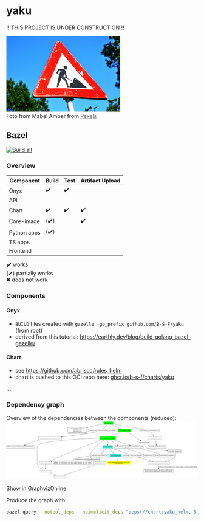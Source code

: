 # yaku
!! THIS PROJECT IS UNDER CONSTRUCTION !!

<img src="./misc/under-construction.jpg" alt="Under Construction" width="300"/>  
<figcaption>
Foto from Mabel Amber from <a href="https://www.pexels.com/de-de/foto/nahaufnahme-fotografie-der-roten-und-weissen-strassenbeschilderung-117602/" target="_blank" style="color: #555;">Pexels</a>
</figcaption>

## Bazel
[![Build all](https://github.com/B-S-F/yaku/actions/workflows/build-all.yml/badge.svg)](https://github.com/B-S-F/yaku/actions/workflows/build-all.yml)

### Overview

| Component   | Build | Test | Artifact Upload |
|-------------|-------|------|-----------------|
| Onyx        | ✔️    | ✔️   |                 |
| API         |       |      |                 |
| Chart       | ✔️    | ✔️   | ✔️              |
| Core-image  | (✔️)  |      | ✔️️             |
| Python apps | (✔️)  |      | ️               |
| TS apps     |       |      | ️               |
| Frontend    |       |      | ️               |

✔️ works    
(✔) partially works   
❌ does not work  

### Components

#### Onyx
- `BUILD` files created with  `gazelle -go_prefix github.com/B-S-F/yaku` (from root)
- derived from this tutorial: https://earthly.dev/blog/build-golang-bazel-gazelle/

#### Chart
- see https://github.com/abrisco/rules_helm
- chart is pushed to this OCI repo here: [ghcr.io/b-s-f/charts/yaku](https://github.com/B-S-F/yaku/pkgs/container/charts%2Fyaku)

...

### Dependency graph 

Overview of the dependencies between the components (reduced):  
<img src="./misc/depgraph.svg" alt="Under Construction" width="800"/>

[Show in GraphvizOnline](https://dreampuf.github.io/GraphvizOnline/?compressed=CYSw5gTghgDgFgAgLYE9K0QbwFAIQOwHtgBTBAbQGc5YSBeAI0IA8BdAblwQCIB6XgMY0IAFwBcKKAGsArgH04JADZJuFBAMJLCEOt0gkS%2BbgBoElESiX1uAMxBLrwbhy59Bw8ZNkLlqhAC0AHw8-EJQomIiJEgwSlDRlLy%2BSjAkEJQAdCJxADr4YZ5iAG5QSjIkWZJISvmFEeIAwp6Z1bUFHg1iAhDASRFghAEA7jpSttrDlAE9fa1QNdxu9ZHe8ooqasE8AAIbSHKkMHIDhHKjEOOTSbxi%2B4ckx6fnYxOEU0t47uGr0ut%2BWxC3x0JACICQUDAJDEMBk1DBEKhn1CnV%2BPn2gN29yOciQIHwIEI-DufgexzxBMIyOBEFB4Mh0Nh8PpSLw5E02l0%2BlpRlM5ks1j09kcJGcri%2BYRBCIZMLhcGlrO2NLpiOhImg%2BEoIBEhPworkLJI1MltIVjLlZsxyrNYgsCzSzmWgilhttIntouNztNrrtsU9gSBJpVMrkfod2ViSi9mh9qqiGq1OsIeuABtVanZWh0egMvLMFisNmFThcnAl3pDUITUE12t1%2BsNVp2cQSth0SBuAlhYgiSAAbAAWGMu%2BPq2tJhtppuBlGxqvQptO%2Bc28d15Op9MM5utkTtiCdsI95gADn7ciHI7jMrXk5TjYzs%2B4Lfie47XZ7UAiQkvy9HN8Tet72nR8lRfNt334QhKDEJR8RkZgrwXGt1ynLdFSBHYIBkaxKDkQZ%2BAIkRCC0cJ8W6QY5EIWxbGpLCcMqfCiV4IiSKUMj8Aos5qNotx6NwpjCKJYjSJociBEonjm2wgSCJY4S2I4ri5E0TVx3xEQ6Jkxi5NY0SoHEyjVIsaANLo7FHlxfFCWJCzyWsqk%2BLsqzKVs0kcQpQlm2czzmLEXyYyKaIowSSpkg2NIMmyPIOh%2BcRSnKSp5hqOpUSaFo2lSuLul6foIEGEZXmuGZcuS6M%2BN3fdD14aDYPgxCKtfKqblquD8AQncmsgmqYOgujKu62q%2Bqc9zLOeC4rneG4SRUMkTnys4JreD4RtmnFxqKqa3LWsaFpeS5lsobzRqePaluuYlTkKg7rnMk75so86ttuK6npWr49nujabue3sFuuyaPifT6dtOx7NqmS7-re6YAAZMkHABGBHsjAAAvO7QYexaIem17cYCeGkZRkR0cxg4PIc4kAtWinLN86mHOOrGGduXyAgAVkyAAmTJ4dJjHabm1n-Iczmeb51HBYrFdXTDd1-WASM4iQm15Y9JWRCjZsGCgNHlDkESlBuSgIAEZ18FADcYLgaCRHOfFgCm1XXRnCgORzbgRBkCAAEcZEIEBKCNAsBWLBxS3FOd-2rGclWDG1YGOeIUHSNQ-2vWPQKDSs1cNc4IG1Eg5CMdUUBgQP8E0jPkLjzDQBMrRKjw3Xg%2BJBv1SbygW6gYO6I7iAu57tvbgHoe5Fbo0%2BLH3Dh5Idug872eJ97o1gYGg8PxkMRT3PX8Ppn5uV5HsRD%2B74%2B17A-jGMIAQQAAP3v2%2BH7Pue5DahD5oHQcF8b5fJ-fvVL%2BQ58g7GvnhZ%2Bj9IGvwvoA9qzAThIGAEOX%2BS8j4AI-gghYyDhxcHIPEBgyg9BgI3tVbs28%2BxDhIV1TeR5t67wvMOKOz4YGT1QYPf%2Bq9OoQVoYIT8B5967FIVvP639%2Bo0LIfwsR68JEiK-GbOAgjnzCLob2b8ijcEfRUXwih6jLwyJ4ZI7e5C6LgKonfKBFjWGrzgZ-ShP9R6Lw4egmxmDgGDlAWYyBT8rFOPHhgoB2CUGOL-i44OtisFIKUeBN8vDyE7zPIw8RhiREMP0WBbR8STGNRSao7JMsY7QnQsXYYhdoglyrhAculdq4FMzkU-OpSi4VLLhXMywNdb6yUIbNiJszYWytrqG2dsHaW2dnxTpBsjZ9PNqpQZKZhkWFGU7d6uxJndOmfwU2syUzzM1HcEZwxHbOw6XrKZvStn9LmUBfZtsllHLGVMdxKkFnqSrqA9ZPStAzIGTcxZ9sHkrLwswIcLy1KmSrsifBUBCFKGITsT5mzeDbN%2BdbA59zjlPPsWCkyBkq6Sktn80%2BJBbBQBwppZhCKzkbIuciq5uyiV3IBZivC2LjJvJEB86lXzjaXJ2YStFTLllTTkCCwcOKOUu3jEnd%2BUBU4QDUO7bMXJvZ%2BwDkHEO-IixCgjp6ZhCdXQypTmnYG2k8IwCkGAfgFqrUwELqUaIMJ7WhXVrEB40QBCco6CmFAzBBBIMEHBMQPqGofTNXIG11rLW8DtSAB1jJnXlPDO6kgnrUohv9cAQNIBg34F9YqrMnI9Cp0cO8PkhZBR2F1WKTgABfbAQA&compressed=CYSw5gTghgDgFgAgLYE9K0QbwFAIQOwHtgBTBAbQGc5YSBeAI0IA8BdAblwQCIB6XgMY0IAFwBcKKAGsArgH04JADZJuFBAMJLCEOt0gkS%2BbgBoElESiX1uAMxBLrwbhy59Bw8ZNkLlqhAC0AHw8-EJQomIiJEgwSlDRlLy%2BSjAkEJQAdCJxADr4YZ5iAG5QSjIkWZJISvmFEeIAwp6Z1bUFHg1iAhDASRFghAEA7jpSttrDlAE9fa1QNdxu9ZHe8ooqasE8AAIbSHKkMHIDhHKjEOOTSbxi%2B4ckx6fnYxOEU0t47uGr0ut%2BWxC3x0JACICQUDAJDEMBk1DBEKhn1CnV%2BPn2gN29yOciQIHwIEI-DufgexzxBMIyOBEFB4Mh0Nh8PpSLw5E02l0%2BlpRlM5ks1j09kcJGcri%2BYRBCIZMLhcGlrO2NLpiOhImg%2BEoIBEhPworkLJI1MltIVjLlZsxyrNYgsCzSzmWgilhttIntouNztNrrtsU9gSBJpVMrkfod2ViSi9mh9qqiGq1OsIeuABtVanZWh0egMvLMFisNmFThcnAl3pDUITUE12t1%2BsNVp2cQSth0SBuAlhYgiSAAbAAWGMu%2BPq2tJhtppuBlGxqvQptO%2Bc28d15Op9MM5utkTtiCdsI95gADn7ciHI7jMrXk5TjYzs%2B4Lfie47XZ7UAiQkvy9HN8Tet72nR8lRfNt334QhKDEJR8RkZgrwXGt1ynLdFSBHYIBkaxKDkQZ%2BAIkRCC0cJ8W6QY5EIWxbGpLCcMqfCiV4IiSKUMj8Aos5qNotx6NwpjCKJYjSJociBEonjm2wgSCJY4S2I4ri5E0TVx3xEQ6Jkxi5NY0SoHEyjVIsaANLo7FHlxfFCWJCzyWsqk%2BLsqzKVs0kcQpQlm2czzmLEXyYyKaIowSSpkg2NIMmyPIOh%2BcRSnKSp5hqOpUSaFo2lSuLul6foIEGEZXmuGZcuS6M%2BN3fdD14aDYPgxCKtfKqblquD8AQncmsgmqYOgujKu62q%2Bqc9zLOeC4rneG4SRUMkTnys4JreD4RtmnFxqKqa3LWsaFpeS5lsobzRqePaluuYlTkKg7rnMk75so86ttuK6npWr49nujabue3sFuuyaPifT6dtOx7NqmS7-re6YAAZMkHABGBHsjAAAvO7QYexaIem17cYCeGkZRkR0cxg4PIc4kAtWinLN86mHOOrGGduXyAgAVkyAAmTJ4dJjHabm1n-Iczmeb51HBYrFdXTDd1-WASM4iQm15Y9JWRCjZsGCgNHlDkESlBuSgIAEZ18FADcYLgaCRHOfFgCm1XXRnCgORzbgRBkCAAEcZEIEBKCNAsBWLBxS3FOd-2rGclWDG1YGOeIUHSNQ-2vWPQKDSs1cNc4IG1Eg5CMdUUBgQP8E0jPkLjzDQBMrRKjw3Xg%2BJBv1SbygW6gYO6I7iAu57tvbgHoe5Fbo0%2BLH3Dh5Idug872eJ97o1gYGg8PxkMRT3PX8Ppn5uV5HsRD%2B74%2B17A-jGMIAQQAAP3v2%2BH7Pue5DahD5oHQcF8b5fJ-fvVL%2BQ58g7GvnhZ%2Bj9IGvwvoA9qzAThIGAEOX%2BS8j4AI-gghYyDhxcHIPEBgyg9BgI3tVbs28%2BxDhIV1TeR5t67wvMOKOz4YGT1QYPf%2Bq9OoQVoYIT8B5967FIVvP639%2Bo0LIfwsR68JEiK-GbOAgjnzCLob2b8ijcEfRUXwih6jLwyJ4ZI7e5C6LgKonfKBFjWGrzgZ-ShP9R6Lw4egmxmDgGDlAWYyBT8rFOPHhgoB2CUGOL-i44OtisFIKUeBN8vDyE7zPIw8RhiREMP0WBbR8STGNRSao7JMsY7QnQsXYYhdoglyrhAculdq4FMzkU-OpSi4VLLhXMywNdb6yUIbNiJszYWytrqG2dsHaW2dnxTpBsjZ9PNqpQZKZhkWFGU7d6uxJndOmfwU2syUzzM1HcEZwxHbOw6XrKZvStn9LmUBfZtsllHLGVMdxKkFnqSrqA9ZPStAzIGTcxZ9sHkrLwswIcLy1KmSrsifBUBCFKGITsT5mzeDbN%2BdbA59zjlPPsWCkyBkq6Sktn80%2BJBbBQBwppZhCKzkbIuciq5uyiV3IBZivC2LjJvJEB86lXzjaXJ2YStFTLllTTkCCwcOKOUu3jEnd%2BUBU4QDUO7bMXJvZ%2BwDkHEO-IixCgjp6ZhCdXQypTmnYG2k8IwCkGAfgFqrUwELqUaIMJ7WhXVrEB40QBCco6CmFAzBBBIMEHBMQPqGofTNXIG11rLW8DtSAB1jJnXlPDO6kgnrUohv9cAQNIBg34F9YqrMnI9Cp0cO8PkhZBR2F1WKTgABfbAQA)

Produce the graph with:  
```bash
bazel query --notool_deps --noimplicit_deps "deps(//chart:yaku_helm, 5) except @rules_go//go/toolchain:linux_arm64 except @rules_go//go/toolchain:linux_amd64" --output graph > myraph.dot
```
